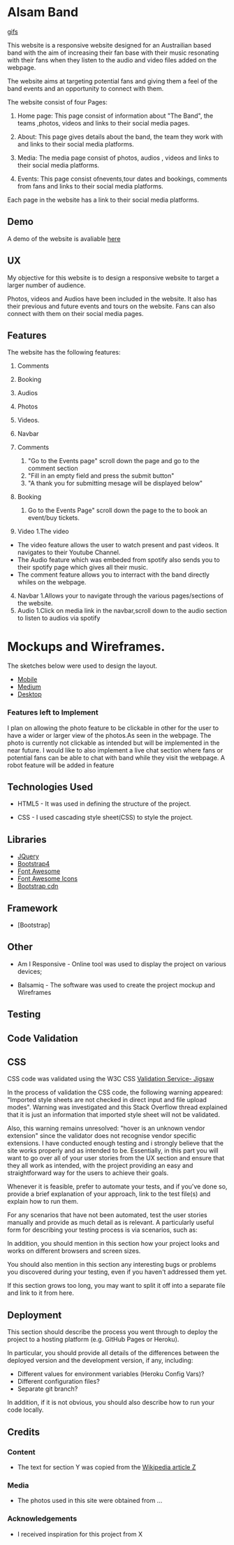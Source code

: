

# Alsam Band

[gifs](https://github.com/niinortey12/Alsamband/blob/master/gif/2019-08-27%2011.15.24.gif)

This website is a responsive website designed for an Austrailian based band with the aim of increasing their fan base with their
music resonating with their fans when they listen to the audio and video files added on the webpage.

The website aims at targeting potential fans and giving them a feel of the band events and an opportunity to connect with them.
 


The website consist of four Pages:

1. Home page: This page consist of information about "The Band", the teams ,photos, videos and links to their social media pages.

2. About: This page gives details about the band, the team they work with and links to their social media platforms.

3. Media: The media page consist of photos, audios , videos and links to their social media platforms.

4. Events: This page consist ofnevents,tour dates and bookings, comments from fans and links to their social media platforms.

Each page in the website has a link to their social media platforms. 


## Demo

A demo of the website is avaliable [here](https://niinortey12.github.io/Alsamband/)

## UX
 
My objective for this website is to design a responsive website to target a larger number of audience.

Photos, videos and Audios have been included in the website. It also has their previous and future events and tours on the website. Fans 
can also connect with them on their social media pages. 




## Features

The website has the following features:

1. Comments
2. Booking 
3. Audios 
4. Photos
5. Videos.
6. Navbar


1. Comments
    1. "Go to the Events page" scroll down the page and go to the comment section
    2. "Fill in an empty field and press the submit button"
    3. "A thank you for submitting mesage will be displayed below"
   
2. Booking 
   1. Go to the Events Page" scroll down the page to the to book an event/buy tickets.
   
3. Video
1.The video 
- The video feature allows the user to watch present and past videos. It navigates to their Youtube Channel.
- The Audio feature which was embeded from spotify also sends you to their spotify page which gives all their music.
- The comment feature allows you to interract with the band directly whiles on the webpage.
4. Navbar
  1.Allows your to navigate through the various pages/sections of the website.
5. Audio
   1.Click on media link in the navbar,scroll down to the audio section to listen to audios via spotify




# Mockups and Wireframes.

The sketches below were used to design the layout.

- [Mobile](https://github.com/niinortey12/Alsamband/tree/master/mockup)
- [Medium](https://github.com/niinortey12/Alsamband/tree/master/mockup)
- [Desktop](https://github.com/niinortey12/Alsamband/tree/master/mockup)

### Features left to Implement

I plan on allowing the photo feature to be clickable in other for the user to have a wider or larger view of the photos.As seen in 
the webpage. The photo is currently not clickable as intended but will be implemented in the near future. I would like to also implement a live chat section where
fans or potential fans can be able to chat with band while they visit the webpage. A robot feature will be added in feature


## Technologies Used

* HTML5 - It was used in defining the structure of the project.

* CSS - I used cascading style sheet(CSS) to style the project.



## Libraries


- [JQuery](https://jquery.com)
- [Bootstrap4](https://getbootstrap.com)
- [Font Awesome](https://use.fontawesome.com/releases/v5.8.1/css/all.css)
- [Font Awesome Icons](https://fontawesome.com)
- [Bootstrap cdn](https://stackpath.bootstrapcdn.com/bootstrap/4.3.1/css/bootstrap.min.css)


## Framework

- [Bootstrap]

## Other

- Am I Responsive - Online tool was used to display the project on various devices;

- Balsamiq - The software was used to create the project mockup and Wireframes

## Testing

## Code Validation

## CSS

CSS code was validated using the W3C CSS [Validation Service- Jigsaw](https://jigsaw.w3.org/css-validator/)

In the process of validation the CSS code, the following warning appeared: 
"Imported style sheets are not checked in direct input and file upload modes". 
Warning was investigated and this Stack Overflow thread explained that it is just an information that imported style sheet will not be validated.

Also, this warning remains unresolved: "hover is an unknown vendor extension" since the validator does not recognise vendor specific extensions.
I have conducted enough testing and i strongly believe that the site works properly and as intended to be. Essentially, in this part you will want to go over all of your user stories from the UX section and ensure that they all work as intended, with the project providing an easy and straightforward way for the users to achieve their goals.

Whenever it is feasible, prefer to automate your tests, and if you've done so, provide a brief explanation of your approach, link to the test file(s) and explain how to run them.

For any scenarios that have not been automated, test the user stories manually and provide as much detail as is relevant. A particularly useful form for describing your testing process is via scenarios, such as:



In addition, you should mention in this section how your project looks and works on different browsers and screen sizes.

You should also mention in this section any interesting bugs or problems you discovered during your testing, even if you haven't addressed them yet.

If this section grows too long, you may want to split it off into a separate file and link to it from here.

## Deployment

This section should describe the process you went through to deploy the project to a hosting platform (e.g. GitHub Pages or Heroku).

In particular, you should provide all details of the differences between the deployed version and the development version, if any, including:
- Different values for environment variables (Heroku Config Vars)?
- Different configuration files?
- Separate git branch?

In addition, if it is not obvious, you should also describe how to run your code locally.


## Credits

### Content
- The text for section Y was copied from the [Wikipedia article Z](https://en.wikipedia.org/wiki/Z)

### Media
- The photos used in this site were obtained from ...

### Acknowledgements

- I received inspiration for this project from X






